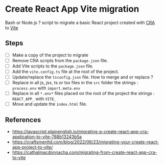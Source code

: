 # Create React App Vite migration

Bash or Node.js ? script to migrate a basic React project created with [CRA](https://create-react-app.dev/) to [Vite](https://vitejs.dev/)

## Steps

- [ ] Make a copy of the project to migrate
- [ ] Remove CRA scripts from the `package.json` file.
- [ ] Add Vite scripts to the `package.json` file.
- [ ] Add the `vite.config.ts` file at the root of the project.
- [ ] Update/replace the `tsconfig.json` file. How to merge and or replace ?
- [ ] Replace in all js, jsx, ts or tsx files in the `src` folder the strings : `process.env` with `import.meta.env`
- [ ] Replace in all `*.env*` files placed on the root of the project the strings : `REACT_APP_` with `VITE_`
- [ ] Move and update the `index.html` file.

## References

- <https://javascript.plainenglish.io/migrating-a-create-react-app-cra-application-to-vite-788b13243b5a>
- <https://craftsmenltd.com/blog/2022/06/23/migrating-your-create-react-app-project-to-vite/>
- <https://cathalmacdonnacha.com/migrating-from-create-react-app-cra-to-vite>
